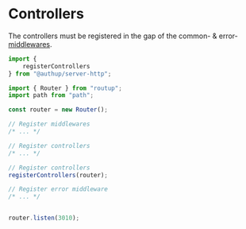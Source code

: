 # Controllers
The controllers must be registered in the gap of the common- & error-[middlewares](./middlewares.md).

```typescript
import {
    registerControllers
} from "@authup/server-http";

import { Router } from "routup";
import path from "path";

const router = new Router();

// Register middlewares
/* ... */

// Register controllers
/* ... */

// Register controllers
registerControllers(router);

// Register error middleware
/* ... */


router.listen(3010);
```
